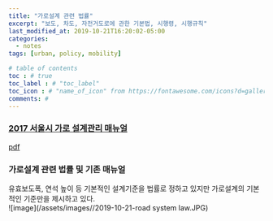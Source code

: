 ```yaml
---
title: "가로설계 관련 법률"
excerpt: "보도, 차도, 자전거도로에 관한 기본법, 시행령, 시행규칙"
last_modified_at: 2019-10-21T16:20:02-05:00
categories:
  - notes
tags: [urban, policy, mobility]

# table of contents
toc : # true
toc_label : # "toc_label"
toc_icon : # "name_of_icon" from https://fontawesome.com/icons?d=gallery&s=solid&m=free
comments: #
---
```


### [2017 서울시 가로 설계관리 매뉴얼](http://news.seoul.go.kr/safe/archives/50398)  
[pdf](http://news.seoul.go.kr/safe/files/2017/02/58b37ab7e73191.21396991.pdf)

### 가로설계 관련 법률 및 기존 매뉴얼   
유효보도폭, 연석 높이 등 기본적인 설계기준을 법률로 정하고 있지만 가로설계의 기본적인 기준만을 제시하고 있다.  
![image](/assets/images//2019-10-21-road system law.JPG)
